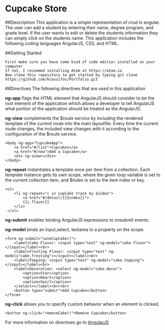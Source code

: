 # Cupcake Store

##Descripition 
This application is a simple representation of crud in angular. The user can add a student by entering their name, degree program, and grade level. If the user wants to edit or delete the students information they can simply click on the students name. This application includes the following coding languages AngularJS, CSS, and HTML.


##Getting Started
```
First make sure you have some kind of code editior installed on your computer
If not, I recommed installing Atom at https://atom.io
Now clone this repository to get started by typing git clone https://github.com/kcossifos/Portfolio.git
```

##Directives
The following directives that are used in this application

**ng-app** flags the HTML element that AngularJS should consider to be the root element of the application which allows a developer to tell AngularJS what portion of the application should be treated as the AngularJS.

**ng-view** complements the $route service by including the rendered template of the current route into the main layoutfile. Every time the current route changes, the included view changes with it according to the configuration of the $route service.

```
<body ng-app="CupcakeApp">
	<a href="#/list">Cupcakes</a>
	<a href="#/new">Add a Cupcake</a>
	<div ng-view></div>	
</body>
```

**ng-repeat** instantiates a template once per item from a collection. Each template instance gets its own scope, where the given loop variable is set to the current collection item, and $index is set to the item index or key.

```
<ul>
 	<li ng-repeat="c in cupCake track by $index">
 		<a href="#/detail/{{$index}}">
 		{{c.flavor}}
 	</li>
 </ul>	
```
**ng-submit** enables binding AngularJS expressions to onsubmit events.

**ng-model** binds an input,select, textarea to a property on the scope.
```
<form ng-submit="saveCupCake()">
	<label>Cake Flavor: <input type="text" ng-model="cake.flavor"></input></label><br>
	<label>Frosting Flavor: <input type="text" ng-model="cake.frosting"></input></label><br>
	<label>Topping: <input type="text" ng-model="cake.topping"></input></label><br>
	<label>Decoration: <select ng-model="cake.decor">
		<option>Star</option>
		<option>Heart</option>
		<option>Swirl</option>
	</select></label><br><br>
	<button type="submit">Add Cupcake</button>
</form>
```

**ng-click** allows you to specify custom behavior when an element is clicked.
```
<button ng-click="removeCake()">Remove Cupcake</button>
```

For more information on directives go to [AngularJS](https://docs.angularjs.org/tutorial)




